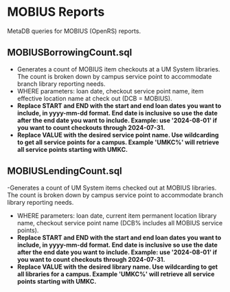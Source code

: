 # MOBIUS Reports

MetaDB queries for MOBIUS (OpenRS) reports.

## MOBIUSBorrowingCount.sql
- Generates a count of MOBIUS item checkouts at a UM System libraries. The count is broken down by campus service point to accommodate branch library reporting needs.
- WHERE parameters: loan date, checkout service point name, item effective location name at check out (DCB = MOBIUS).
- **Replace START and END with the start and end loan dates you want to include, in yyyy-mm-dd format. End date is inclusive so use the date after the end date you want to include. Example: use '2024-08-01' if you want to count checkouts through 2024-07-31.**
- **Replace VALUE with the desired service point name. Use wildcarding to get all service points for a campus. Example 'UMKC%' will retrieve all service points starting with UMKC.**

## MOBIUSLendingCount.sql
-Generates a count of UM System items checked out at MOBIUS libraries. The count is broken down by campus service point to accommodate branch library reporting needs.
- WHERE parameters: loan date, current item permanent location library name, checkout service point name (DCB% includes all MOBIUS service points).
- **Replace START and END with the start and end loan dates you want to include, in yyyy-mm-dd format. End date is inclusive so use the date after the end date you want to include. Example: use '2024-08-01' if you want to count checkouts through 2024-07-31.**
- **Replace VALUE with the desired library name. Use wildcarding to get all libraries for a campus. Example 'UMKC%' will retrieve all service points starting with UMKC.**